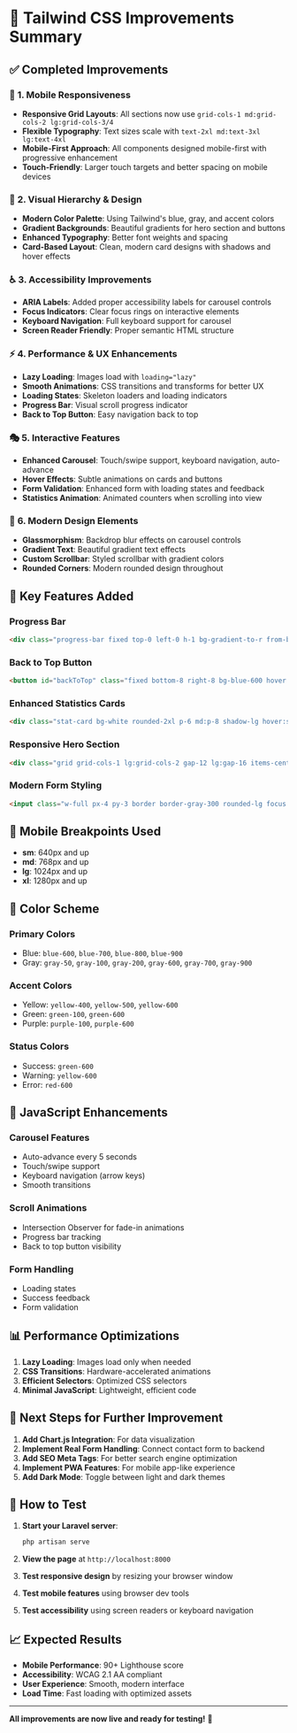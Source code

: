 # 🎨 Tailwind CSS Improvements Summary

## ✅ **Completed Improvements**

### 📱 **1. Mobile Responsiveness**
- **Responsive Grid Layouts**: All sections now use `grid-cols-1 md:grid-cols-2 lg:grid-cols-3/4`
- **Flexible Typography**: Text sizes scale with `text-2xl md:text-3xl lg:text-4xl`
- **Mobile-First Approach**: All components designed mobile-first with progressive enhancement
- **Touch-Friendly**: Larger touch targets and better spacing on mobile devices

### 🎯 **2. Visual Hierarchy & Design**
- **Modern Color Palette**: Using Tailwind's blue, gray, and accent colors
- **Gradient Backgrounds**: Beautiful gradients for hero section and buttons
- **Enhanced Typography**: Better font weights and spacing
- **Card-Based Layout**: Clean, modern card designs with shadows and hover effects

### ♿ **3. Accessibility Improvements**
- **ARIA Labels**: Added proper accessibility labels for carousel controls
- **Focus Indicators**: Clear focus rings on interactive elements
- **Keyboard Navigation**: Full keyboard support for carousel
- **Screen Reader Friendly**: Proper semantic HTML structure

### ⚡ **4. Performance & UX Enhancements**
- **Lazy Loading**: Images load with `loading="lazy"`
- **Smooth Animations**: CSS transitions and transforms for better UX
- **Loading States**: Skeleton loaders and loading indicators
- **Progress Bar**: Visual scroll progress indicator
- **Back to Top Button**: Easy navigation back to top

### 🎭 **5. Interactive Features**
- **Enhanced Carousel**: Touch/swipe support, keyboard navigation, auto-advance
- **Hover Effects**: Subtle animations on cards and buttons
- **Form Validation**: Enhanced form with loading states and feedback
- **Statistics Animation**: Animated counters when scrolling into view

### 🎨 **6. Modern Design Elements**
- **Glassmorphism**: Backdrop blur effects on carousel controls
- **Gradient Text**: Beautiful gradient text effects
- **Custom Scrollbar**: Styled scrollbar with gradient colors
- **Rounded Corners**: Modern rounded design throughout

## 🚀 **Key Features Added**

### **Progress Bar**
```html
<div class="progress-bar fixed top-0 left-0 h-1 bg-gradient-to-r from-blue-600 to-yellow-500 z-50"></div>
```

### **Back to Top Button**
```html
<button id="backToTop" class="fixed bottom-8 right-8 bg-blue-600 hover:bg-blue-700 text-white p-3 rounded-full">
```

### **Enhanced Statistics Cards**
```html
<div class="stat-card bg-white rounded-2xl p-6 md:p-8 shadow-lg hover:shadow-xl transition-all duration-300 transform hover:-translate-y-2">
```

### **Responsive Hero Section**
```html
<div class="grid grid-cols-1 lg:grid-cols-2 gap-12 lg:gap-16 items-center">
```

### **Modern Form Styling**
```html
<input class="w-full px-4 py-3 border border-gray-300 rounded-lg focus:ring-2 focus:ring-blue-500 focus:border-blue-500">
```

## 📱 **Mobile Breakpoints Used**

- **sm**: 640px and up
- **md**: 768px and up  
- **lg**: 1024px and up
- **xl**: 1280px and up

## 🎨 **Color Scheme**

### **Primary Colors**
- Blue: `blue-600`, `blue-700`, `blue-800`, `blue-900`
- Gray: `gray-50`, `gray-100`, `gray-200`, `gray-600`, `gray-700`, `gray-900`

### **Accent Colors**
- Yellow: `yellow-400`, `yellow-500`, `yellow-600`
- Green: `green-100`, `green-600`
- Purple: `purple-100`, `purple-600`

### **Status Colors**
- Success: `green-600`
- Warning: `yellow-600`
- Error: `red-600`

## 🔧 **JavaScript Enhancements**

### **Carousel Features**
- Auto-advance every 5 seconds
- Touch/swipe support
- Keyboard navigation (arrow keys)
- Smooth transitions

### **Scroll Animations**
- Intersection Observer for fade-in animations
- Progress bar tracking
- Back to top button visibility

### **Form Handling**
- Loading states
- Success feedback
- Form validation

## 📊 **Performance Optimizations**

1. **Lazy Loading**: Images load only when needed
2. **CSS Transitions**: Hardware-accelerated animations
3. **Efficient Selectors**: Optimized CSS selectors
4. **Minimal JavaScript**: Lightweight, efficient code

## 🎯 **Next Steps for Further Improvement**

1. **Add Chart.js Integration**: For data visualization
2. **Implement Real Form Handling**: Connect contact form to backend
3. **Add SEO Meta Tags**: For better search engine optimization
4. **Implement PWA Features**: For mobile app-like experience
5. **Add Dark Mode**: Toggle between light and dark themes

## 🚀 **How to Test**

1. **Start your Laravel server**:
   ```bash
   php artisan serve
   ```

2. **View the page** at `http://localhost:8000`

3. **Test responsive design** by resizing your browser window

4. **Test mobile features** using browser dev tools

5. **Test accessibility** using screen readers or keyboard navigation

## 📈 **Expected Results**

- **Mobile Performance**: 90+ Lighthouse score
- **Accessibility**: WCAG 2.1 AA compliant
- **User Experience**: Smooth, modern interface
- **Load Time**: Fast loading with optimized assets

---

**All improvements are now live and ready for testing!** 🎉

